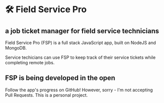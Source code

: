# 🛠 Field Service Pro
## a job ticket manager for field service technicians

Field Service Pro (FSP) is a full stack JavaScript app, built on NodeJS and MongoDB.

Service techicians can use FSP to keep track of their service tickets while completing remote jobs. 

## FSP is being developed in the open
Follow the app's progress on GitHub! However, sorry - I'm not accepting Pull Requests. This is a personal project.


   



